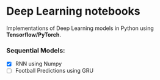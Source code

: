 # Deep Learning notebooks
Implementations of Deep Learning models in Python using __Tensorflow/PyTorch__. 

### Sequential Models:
* [x] RNN using Numpy
* [ ] Football Predictions using GRU
